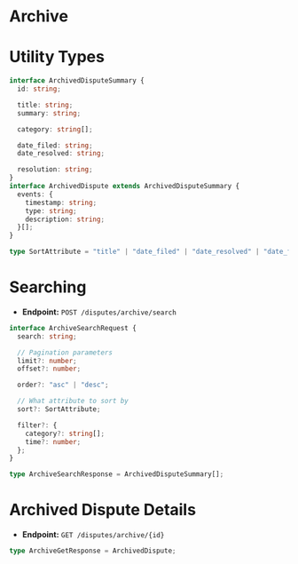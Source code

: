# Archive

# Utility Types

```ts
interface ArchivedDisputeSummary {
  id: string;

  title: string;
  summary: string;

  category: string[];

  date_filed: string;
  date_resolved: string;

  resolution: string;
}
interface ArchivedDispute extends ArchivedDisputeSummary {
  events: {
    timestamp: string;
    type: string;
    description: string;
  }[];
}

type SortAttribute = "title" | "date_filed" | "date_resolved" | "date_filed" | "time_taken";
```

# Searching

- **Endpoint:** `POST /disputes/archive/search`

```ts
interface ArchiveSearchRequest {
  search: string;

  // Pagination parameters
  limit?: number;
  offset?: number;

  order?: "asc" | "desc";

  // What attribute to sort by
  sort?: SortAttribute;

  filter?: {
    category?: string[];
    time?: number;
  };
}
```

```ts
type ArchiveSearchResponse = ArchivedDisputeSummary[];
```

# Archived Dispute Details

- **Endpoint:** `GET /disputes/archive/{id}`

```ts
type ArchiveGetResponse = ArchivedDispute;
```
